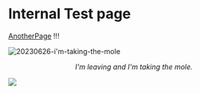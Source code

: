 # Internal Test page

[AnotherPage](obsidian/AnotherPage.md) !!!

![20230626-i'm-taking-the-mole](obsidian/assets/20230626-i'm-taking-the-mole.png)


<center><em>I'm leaving and I'm taking the mole.</em></center>

![](obsidian/assets/Pasted%20image%2020240323125356.png)
